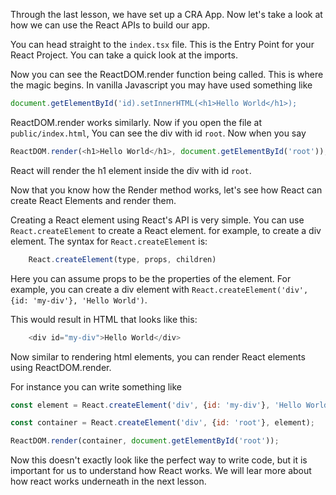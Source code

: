 Through the last lesson, we have set up a CRA App. Now let's take a look at how we can use the React APIs to build our app.

You can head straight to the `index.tsx` file. This is the Entry Point for your React Project. You can take a quick look at the imports.

Now you can see the ReactDOM.render function being called. This is where the magic begins. In vanilla Javascript you may have used something like

```js
document.getElementById('id).setInnerHTML(<h1>Hello World</h1>);
```

ReactDOM.render works similarly. Now if you open the file at `public/index.html`, You can see the div with id `root`. Now when you say 

```js
ReactDOM.render(<h1>Hello World</h1>, document.getElementById('root'));
```  

React will render the h1 element inside the div with id `root`.

Now that you know how the Render method works, let's see how React can create React Elements and render them.

Creating a React element using React's API is very simple. You can use `React.createElement` to create a React element. for example, to create a div element. The syntax for `React.createElement` is:

```js
    React.createElement(type, props, children)
```

Here you can assume props to be the properties of the element. For example, you can create a div element with `React.createElement('div', {id: 'my-div'}, 'Hello World')`.

This would result in HTML that looks like this:

```js
    <div id="my-div">Hello World</div>
```

Now similar to rendering html elements, you can render React elements using ReactDOM.render.

For instance you can write something like

```js
const element = React.createElement('div', {id: 'my-div'}, 'Hello World');

const container = React.createElement('div', {id: 'root'}, element);

ReactDOM.render(container, document.getElementById('root'));
```

Now this doesn't exactly look like the perfect way to write code, but it is important for us to understand how React works. We will lear more about how react works underneath in the next lesson.
